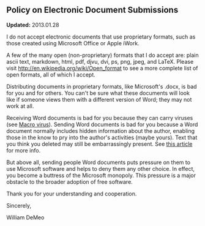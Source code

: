 ## Policy on Electronic Document Submissions

**Updated:** 2013.01.28

I do not accept electronic documents that use proprietary formats, such as
those created using Microsoft Office or Apple iWork.

A few of the many open (non-proprietary) formats that I do accept are: plain
ascii text, markdown, html, pdf, djvu, dvi, ps, png, jpeg, and LaTeX.
Please visit http://en.wikipedia.org/wiki/Open_format to see a more
complete list of open formats, all of which I accept.

Distributing documents in proprietary formats, like Microsoft's .docx,
is bad for you and for others. You can't be sure what these documents
will look like if someone views them with a different version of Word; they
may not work at all.

Receiving Word documents is bad for you because they can carry viruses
(see [Macro virus](http://en.wikipedia.org/wiki/Macro_virus_(computing))). Sending
Word documents is bad for you because a Word document normally
includes hidden information about the author, enabling those in the know
to pry into the author's activities (maybe yours). Text that you think you
deleted may still be embarrassingly present. See [this article](http://news.bbc.co.uk/2/hi/technology/3154479.stm) for more info.

But above all, sending people Word documents puts pressure on them to
use Microsoft software and helps to deny them any other choice. In effect,
you become a buttress of the Microsoft monopoly. This pressure is a major
obstacle to the broader adoption of free software.

Thank you for your understanding and cooperation.

Sincerely,

William DeMeo
